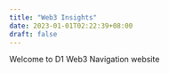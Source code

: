 ```yaml
---
title: "Web3 Insights"
date: 2023-01-01T02:22:39+08:00
draft: false
---
```

Welcome to D1 Web3 Navigation website